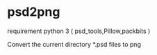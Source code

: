 # psd2png
requirement
python 3 ( psd_tools,Pillow,packbits )

Convert the current directory *.psd files to png

